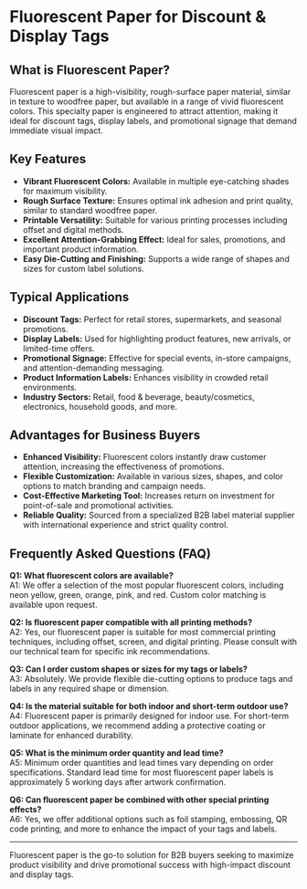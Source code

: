 # Fluorescent Paper for Discount & Display Tags

## What is Fluorescent Paper?

Fluorescent paper is a high-visibility, rough-surface paper material, similar in texture to woodfree paper, but available in a range of vivid fluorescent colors. This specialty paper is engineered to attract attention, making it ideal for discount tags, display labels, and promotional signage that demand immediate visual impact.

## Key Features

- **Vibrant Fluorescent Colors:** Available in multiple eye-catching shades for maximum visibility.
- **Rough Surface Texture:** Ensures optimal ink adhesion and print quality, similar to standard woodfree paper.
- **Printable Versatility:** Suitable for various printing processes including offset and digital methods.
- **Excellent Attention-Grabbing Effect:** Ideal for sales, promotions, and important product information.
- **Easy Die-Cutting and Finishing:** Supports a wide range of shapes and sizes for custom label solutions.

## Typical Applications

- **Discount Tags:** Perfect for retail stores, supermarkets, and seasonal promotions.
- **Display Labels:** Used for highlighting product features, new arrivals, or limited-time offers.
- **Promotional Signage:** Effective for special events, in-store campaigns, and attention-demanding messaging.
- **Product Information Labels:** Enhances visibility in crowded retail environments.
- **Industry Sectors:** Retail, food & beverage, beauty/cosmetics, electronics, household goods, and more.

## Advantages for Business Buyers

- **Enhanced Visibility:** Fluorescent colors instantly draw customer attention, increasing the effectiveness of promotions.
- **Flexible Customization:** Available in various sizes, shapes, and color options to match branding and campaign needs.
- **Cost-Effective Marketing Tool:** Increases return on investment for point-of-sale and promotional activities.
- **Reliable Quality:** Sourced from a specialized B2B label material supplier with international experience and strict quality control.

## Frequently Asked Questions (FAQ)

**Q1: What fluorescent colors are available?**  
A1: We offer a selection of the most popular fluorescent colors, including neon yellow, green, orange, pink, and red. Custom color matching is available upon request.

**Q2: Is fluorescent paper compatible with all printing methods?**  
A2: Yes, our fluorescent paper is suitable for most commercial printing techniques, including offset, screen, and digital printing. Please consult with our technical team for specific ink recommendations.

**Q3: Can I order custom shapes or sizes for my tags or labels?**  
A3: Absolutely. We provide flexible die-cutting options to produce tags and labels in any required shape or dimension.

**Q4: Is the material suitable for both indoor and short-term outdoor use?**  
A4: Fluorescent paper is primarily designed for indoor use. For short-term outdoor applications, we recommend adding a protective coating or laminate for enhanced durability.

**Q5: What is the minimum order quantity and lead time?**  
A5: Minimum order quantities and lead times vary depending on order specifications. Standard lead time for most fluorescent paper labels is approximately 5 working days after artwork confirmation.

**Q6: Can fluorescent paper be combined with other special printing effects?**  
A6: Yes, we offer additional options such as foil stamping, embossing, QR code printing, and more to enhance the impact of your tags and labels.

---

Fluorescent paper is the go-to solution for B2B buyers seeking to maximize product visibility and drive promotional success with high-impact discount and display tags.